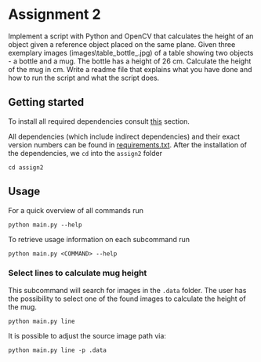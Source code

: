 # Assignment 2

Implement a script with Python and OpenCV that calculates the height of an object given a reference object placed on the
same plane. Given three exemplary images (images\table_bottle_.jpg) of a table showing two objects - a bottle and a
mug. The bottle has a height of 26 cm. Calculate the height of the mug in cm. Write a readme file that explains what
you have done and how to run the script and what the script does.

## Getting started

To install all required dependencies consult [this](../README.md#setup) section.

All dependencies (which include indirect dependencies) and their exact version numbers can be found in
[requirements.txt](../requirements.txt). After the installation of the dependencies, we `cd` into the `assign2` folder

```shell
cd assign2
```

## Usage

For a quick overview of all commands run

```shell
python main.py --help
```

To retrieve usage information on each subcommand run

```shell
python main.py <COMMAND> --help
```

### Select lines to calculate mug height

This subcommand will search for images in the `.data` folder. The user has the possibility to select one of the found
images to calculate the height of the mug.

```shell
python main.py line
```

It is possible to adjust the source image path via:

```shell
python main.py line -p .data
```